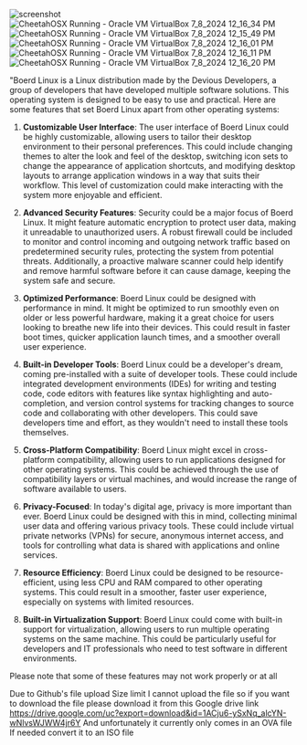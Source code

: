 ![screenshot](https://github.com/tacocat-cat/Boerd-linux/assets/131764214/9cb8ca87-1771-41b3-b6c3-589148bc7801)
![CheetahOSX  Running  - Oracle VM VirtualBox 7_8_2024 12_16_34 PM](https://github.com/tacocat-cat/Boerd-linux/assets/131764214/ac25e115-8eea-4117-926b-bd0b7fc4ce46)
![CheetahOSX  Running  - Oracle VM VirtualBox 7_8_2024 12_15_49 PM](https://github.com/tacocat-cat/Boerd-linux/assets/131764214/5a7f8fbb-191d-4928-9479-9d3824aa4acf)
![CheetahOSX  Running  - Oracle VM VirtualBox 7_8_2024 12_16_01 PM](https://github.com/tacocat-cat/Boerd-linux/assets/131764214/2585f21e-8d77-4bef-a9db-372048b272be)
![CheetahOSX  Running  - Oracle VM VirtualBox 7_8_2024 12_16_11 PM](https://github.com/tacocat-cat/Boerd-linux/assets/131764214/456355da-dc17-48b8-ae20-28aa4c80f048)
![CheetahOSX  Running  - Oracle VM VirtualBox 7_8_2024 12_16_20 PM](https://github.com/tacocat-cat/Boerd-linux/assets/131764214/ec5fb44c-30a9-4c02-ae9d-cc783a99fabf)





"Boerd Linux is a Linux distribution made by the Devious Developers, a group of developers that have developed multiple software solutions. This operating system is designed to be easy to use and practical. Here are some features that set Boerd Linux apart from other operating systems:

1. **Customizable User Interface**: The user interface of Boerd Linux could be highly customizable, allowing users to tailor their desktop environment to their personal preferences. This could include changing themes to alter the look and feel of the desktop, switching icon sets to change the appearance of application shortcuts, and modifying desktop layouts to arrange application windows in a way that suits their workflow. This level of customization could make interacting with the system more enjoyable and efficient.

2. **Advanced Security Features**: Security could be a major focus of Boerd Linux. It might feature automatic encryption to protect user data, making it unreadable to unauthorized users. A robust firewall could be included to monitor and control incoming and outgoing network traffic based on predetermined security rules, protecting the system from potential threats. Additionally, a proactive malware scanner could help identify and remove harmful software before it can cause damage, keeping the system safe and secure.

3. **Optimized Performance**: Boerd Linux could be designed with performance in mind. It might be optimized to run smoothly even on older or less powerful hardware, making it a great choice for users looking to breathe new life into their devices. This could result in faster boot times, quicker application launch times, and a smoother overall user experience.

4. **Built-in Developer Tools**: Boerd Linux could be a developer's dream, coming pre-installed with a suite of developer tools. These could include integrated development environments (IDEs) for writing and testing code, code editors with features like syntax highlighting and auto-completion, and version control systems for tracking changes to source code and collaborating with other developers. This could save developers time and effort, as they wouldn't need to install these tools themselves.

5. **Cross-Platform Compatibility**: Boerd Linux might excel in cross-platform compatibility, allowing users to run applications designed for other operating systems. This could be achieved through the use of compatibility layers or virtual machines, and would increase the range of software available to users.

6. **Privacy-Focused**: In today's digital age, privacy is more important than ever. Boerd Linux could be designed with this in mind, collecting minimal user data and offering various privacy tools. These could include virtual private networks (VPNs) for secure, anonymous internet access, and tools for controlling what data is shared with applications and online services.

7. **Resource Efficiency**: Boerd Linux could be designed to be resource-efficient, using less CPU and RAM compared to other operating systems. This could result in a smoother, faster user experience, especially on systems with limited resources.

8. **Built-in Virtualization Support**: Boerd Linux could come with built-in support for virtualization, allowing users to run multiple operating systems on the same machine. This could be particularly useful for developers and IT professionals who need to test software in different environments.

Please note that some of these features may not work properly or at all 

Due to Github's file upload Size limit I cannot upload the file so if you want to download the file please download it from this Google drive link
https://drive.google.com/uc?export=download&id=1ACju6-ySxNq_alcYN-wNlvsWJWW4jr6Y
And unfortunately it currently only comes in an OVA file If needed convert it to an ISO file 
